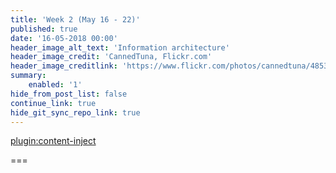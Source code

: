 ```yaml
---
title: 'Week 2 (May 16 - 22)'
published: true
date: '16-05-2018 00:00'
header_image_alt_text: 'Information architecture'
header_image_credit: 'CannedTuna, Flickr.com'
header_image_creditlink: 'https://www.flickr.com/photos/cannedtuna/4853380320/'
summary:
    enabled: '1'
hide_from_post_list: false
continue_link: true
hide_git_sync_repo_link: true
---
```


[plugin:content-inject](/edci335/home/_important-reminders)



===
